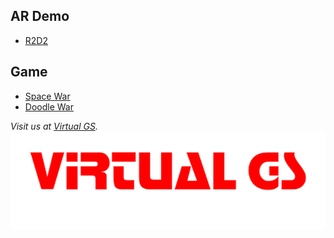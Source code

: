 ## AR Demo

- [R2D2](usdz.html)

## Game

- [Space War](/spacewar)
- [Doodle War](/doodlewar)

_Visit us at [Virtual GS](http://virtual-gs.com)._
![Virtual GS](logo.png)
